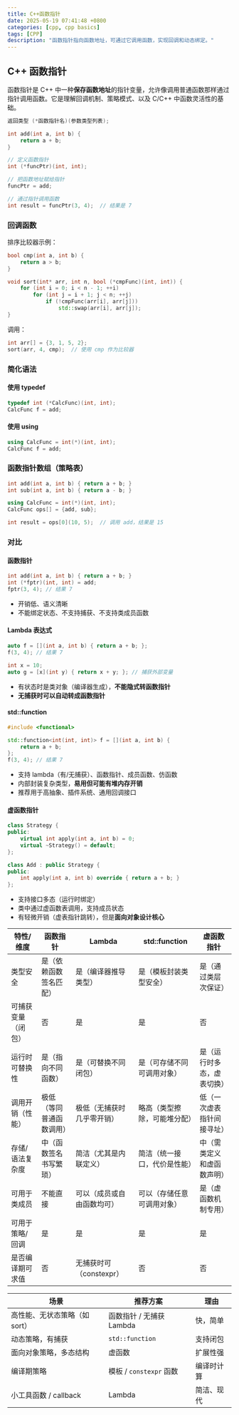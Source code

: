```yaml
---
title: C++函数指针
date: 2025-05-19 07:41:48 +0800
categories: [cpp, cpp basics]
tags: [CPP]
description: "函数指针指向函数地址，可通过它调用函数，实现回调和动态绑定。"
---
```

## C++ 函数指针

函数指针是 C++ 中一种**保存函数地址**的指针变量，允许像调用普通函数那样通过指针调用函数。它是理解回调机制、策略模式、以及 C/C++ 中函数灵活性的基础。

```cpp
返回类型 (*函数指针名)(参数类型列表);
```

```cpp
int add(int a, int b) {
    return a + b;
}

// 定义函数指针
int (*funcPtr)(int, int);

// 把函数地址赋给指针
funcPtr = add;

// 通过指针调用函数
int result = funcPtr(3, 4);  // 结果是 7
```

### 回调函数

排序比较器示例：

```cpp
bool cmp(int a, int b) {
    return a > b;
}

void sort(int* arr, int n, bool (*cmpFunc)(int, int)) {
    for (int i = 0; i < n - 1; ++i)
        for (int j = i + 1; j < n; ++j)
            if (!cmpFunc(arr[i], arr[j]))
                std::swap(arr[i], arr[j]);
}
```

调用：

```cpp
int arr[] = {3, 1, 5, 2};
sort(arr, 4, cmp);  // 使用 cmp 作为比较器
```

### 简化语法

#### 使用 typedef

```cpp
typedef int (*CalcFunc)(int, int);
CalcFunc f = add;
```

#### 使用 using

```cpp
using CalcFunc = int(*)(int, int);
CalcFunc f = add;
```

### 函数指针数组（策略表）

```cpp
int add(int a, int b) { return a + b; }
int sub(int a, int b) { return a - b; }

using CalcFunc = int(*)(int, int);
CalcFunc ops[] = {add, sub};

int result = ops[0](10, 5);  // 调用 add，结果是 15
```

### 对比

#### 函数指针

```cpp
int add(int a, int b) { return a + b; }
int (*fptr)(int, int) = add;
fptr(3, 4); // 结果 7
```

- 开销低、语义清晰
- 不能绑定状态、不支持捕获、不支持类成员函数

#### Lambda 表达式

```cpp
auto f = [](int a, int b) { return a + b; };
f(3, 4); // 结果 7

int x = 10;
auto g = [x](int y) { return x + y; }; // 捕获外部变量
```

- 有状态时是类对象（编译器生成），**不能隐式转函数指针**
- **无捕获时可以自动转成函数指针**

#### std::function

```cpp
#include <functional>

std::function<int(int, int)> f = [](int a, int b) {
    return a + b;
};
f(3, 4); // 结果 7
```

- 支持 lambda（有/无捕获）、函数指针、成员函数、仿函数
- 内部封装复杂类型，**易用但可能有堆内存开销**
- 推荐用于高抽象、插件系统、通用回调接口

#### 虚函数指针

```cpp
class Strategy {
public:
    virtual int apply(int a, int b) = 0;
    virtual ~Strategy() = default;
};

class Add : public Strategy {
public:
    int apply(int a, int b) override { return a + b; }
};
```

- 支持接口多态（运行时绑定）
- 类中通过虚函数表调用，支持成员状态
- 有轻微开销（虚表指针跳转），但是**面向对象设计核心**

| 特性/维度          | 函数指针                 | Lambda                     | std::function                | 虚函数指针                 |
| ------------------ | ------------------------ | -------------------------- | ---------------------------- | -------------------------- |
| 类型安全           | 是（依赖函数签名匹配）   | 是（编译器推导类型）       | 是（模板封装类型安全）       | 是（通过类层次保证）       |
| 可捕获变量（闭包） | 否                       | 是                         | 是                           | 否                         |
| 运行时可替换性     | 是（指向不同函数）       | 是（可替换不同闭包）       | 是（可存储不同可调用对象）   | 是（运行时多态，虚表切换） |
| 调用开销（性能）   | 极低（等同普通函数调用） | 极低（无捕获时几乎零开销） | 略高（类型擦除，可能堆分配） | 低（一次虚表指针间接寻址） |
| 存储/语法复杂度    | 中（函数签名书写繁琐）   | 简洁（尤其是内联定义）     | 简洁（统一接口，代价是性能） | 中（需类定义和虚函数声明） |
| 可用于类成员       | 不能直接                 | 可以（成员或自由函数均可） | 可以（存储任意可调用对象）   | 是（虚函数机制专用）       |
| 可用于策略/回调    | 是                       | 是                         | 是                           | 是                         |
| 是否编译期可求值   | 否                       | 无捕获时可（constexpr）    | 否                           | 否                         |

| 场景                          | 推荐方案                 | 理由       |
| ----------------------------- | ------------------------ | ---------- |
| 高性能、无状态策略（如 sort） | 函数指针 / 无捕获 Lambda | 快，简单   |
| 动态策略，有捕获              | `std::function`          | 支持闭包   |
| 面向对象策略，多态结构        | 虚函数                   | 扩展性强   |
| 编译期策略                    | 模板 / `constexpr` 函数  | 编译时计算 |
| 小工具函数 / callback         | Lambda                   | 简洁、现代 |
